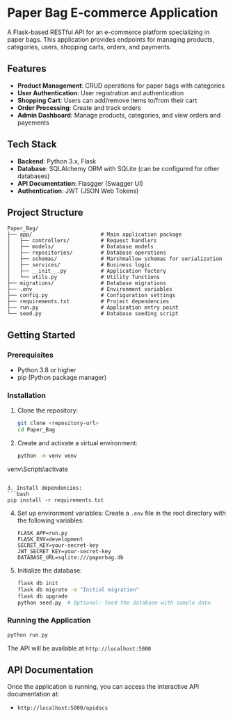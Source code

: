 # Paper Bag E-commerce Application

A Flask-based RESTful API for an e-commerce platform specializing in paper bags. This application provides endpoints for managing products, categories, users, shopping carts, orders, and payments.

## Features

- **Product Management**: CRUD operations for paper bags with categories
- **User Authentication**: User registration and authentication
- **Shopping Cart**: Users can add/remove items to/from their cart
- **Order Processing**: Create and track orders
- **Admin Dashboard**: Manage products, categories, and view orders and payements

## Tech Stack

- **Backend**: Python 3.x, Flask
- **Database**: SQLAlchemy ORM with SQLite (can be configured for other databases)
- **API Documentation**: Flasgger (Swagger UI)
- **Authentication**: JWT (JSON Web Tokens)


## Project Structure

```
Paper_Bag/
├── app/                      # Main application package
│   ├── controllers/          # Request handlers
│   ├── models/               # Database models
│   ├── repositories/         # Database operations
│   ├── schemas/              # Marshmallow schemas for serialization
│   ├── services/             # Business logic
│   ├── __init__.py           # Application factory
│   └── utils.py              # Utility functions
├── migrations/               # Database migrations
├── .env                      # Environment variables
├── config.py                 # Configuration settings
├── requirements.txt          # Project dependencies
├── run.py                    # Application entry point
└── seed.py                   # Database seeding script
```

## Getting Started

### Prerequisites

- Python 3.8 or higher
- pip (Python package manager)

### Installation

1. Clone the repository:
   ```bash
   git clone <repository-url>
   cd Paper_Bag
   ```

2. Create and activate a virtual environment:
   ```bash
   python -m venv venv
 venv\Scripts\activate
   ```

3. Install dependencies:
   ```bash
   pip install -r requirements.txt
   ```

4. Set up environment variables:
   Create a `.env` file in the root directory with the following variables:
   ```
   FLASK_APP=run.py
   FLASK_ENV=development
   SECRET_KEY=your-secret-key
   JWT_SECRET_KEY=your-secret-key
   DATABASE_URL=sqlite:///paperbag.db
   ```

5. Initialize the database:
   ```bash
   flask db init
   flask db migrate -m "Initial migration"
   flask db upgrade
   python seed.py  # Optional: Seed the database with sample data
   ```

### Running the Application

```bash
python run.py
```

The API will be available at `http://localhost:5000`

## API Documentation

Once the application is running, you can access the interactive API documentation at:
- `http://localhost:5000/apidocs`


